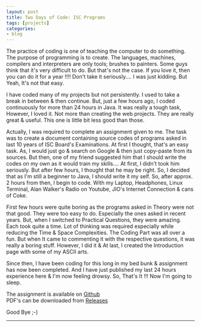 ```yaml
---
layout: post
title: Two Days of Code: ISC Programs
tags: [projects]
categories:
- blog
---
```


The practice of coding is one of teaching the computer to do something. The purpose of programming is to create. 
The languages, machines, compilers and interpreters are only tools; brushes to painters. Some guys think that it's
very difficult to do. But that's not the case. If you love it, then you can do it for a year !!!! 
Don't take it seriously.... I was just kidding. But Yeah, It's not that easy.

I have coded many of my projects but not persistently. I used to take a break in between & then continue. 
But, just a few hours ago, I coded continuously for more than 24 hours in Java. It was really a tough task,
However, I loved it. Not more than creating the web projects. They are really great & useful. This one is
little bit less good than those.

Actually, I was required to complete an assignment given to me. The task was to create a document containing
source codes of programs asked in last 10 years of ISC Board's Examinations. At first I thought, that's an easy
task. As, I would just go & search on Google & then just copy-paste from its sources. But then, one of my friend
suggested him that I should write the codes on my own as it would train my skills.... At first, I didn't took 
him seriously. But after few hours, I thought that he may be right. So, I decided that as I'm still a beginner
to Java, I should write it my self. So, after approx. 2 hours from then, I begin to code. With my Laptop, 
Headphones, Linux Terminal, Alan Walker's Radio on Youtube, JIO's Internet Connection & cans of Coke. 

First few hours were quite boring as the programs asked in Theory were not that good. They were
too easy to do. Especially the ones asked in recent years. But, when I switched to Practical Questions, 
they were amazing. Each took quite a time. Lot of thinking was required especially while reducing the
Time & Space Complexities. The Coding Part was all over a fun. But when It came to commenting it
with the respective questions, it was really a boring stuff. However, I did it & At last, I created 
the Introduction page with some of my ASCII arts. 

Since then, I have been coding for this long in my bed bunk & assignment has now been completed.
And I have just published my last 24 hours experience here & I'm now feeling drowsy.
So, That's It !!! Now I'm going to sleep.

The assignment is available on [Github](https://github.com/thegeeq/ISCCodes)<br>
PDF's can be downloaded from [Releases](https://github.com/thegeeq/ISCCodes/releases)

Good Bye ;-)

---
